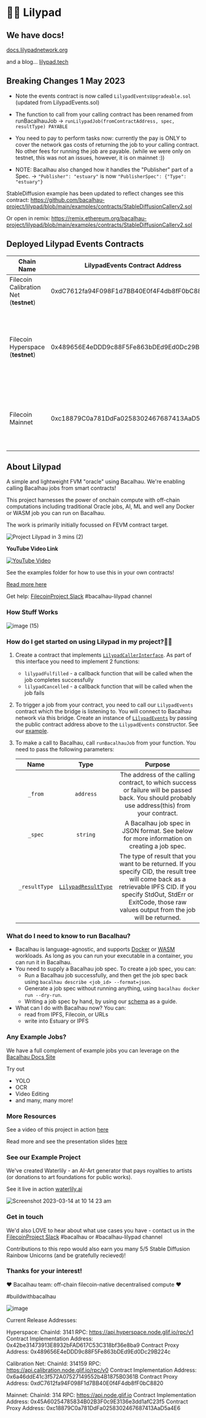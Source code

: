 # 🌺🐸 Lilypad


## We have docs! ##

[docs.lilypadnetwork.org](https://docs.lilypadnetwork.org/)

and a blog... [lilypad.tech](www.lilypad.tech)


## Breaking Changes 1 May 2023 ##

- Note the events contract is now called ```LilypadEventsUpgradeable.sol``` (updated from LilypadEvents.sol)

- The function to call from your calling contract has been renamed from runBacalhauJob -> ```runLilypadJob(fromContractAddress, spec, resultType) PAYABLE```

- You need to pay to perform tasks now: currently the pay is ONLY to cover the network gas costs of returning the job to your calling contract. No other fees for running the job are payable. (while we were only on testnet, this was not an issues, however, it is on mainnet :))

- NOTE: Bacalhau also changed how it handles the "Publisher" part of a Spec. -> ```"Publisher": "estuary"``` is now ```"PublisherSpec": {"Type": "estuary"}```

StableDiffusion example has been updated to reflect changes see this contract: https://github.com/bacalhau-project/lilypad/blob/main/examples/contracts/StableDiffusionCallerv2.sol

Or open in remix: https://remix.ethereum.org/bacalhau-project/lilypad/blob/main/examples/contracts/StableDiffusionCallerv2.sol

## Deployed Lilypad Events Contracts ##

| Chain Name | LilypadEvents Contract Address | RPC | ChainID | BlockExplorer | Faucet |
| --- | --- | --- | --- | --- | --- |
| Filecoin Calibration Net (**testnet**) | 0xdC7612fa94F098F1d7BB40E0f4F4db8fF0bC8820 | [https://api.calibration.node.glif.io/rpc/v0](https://api.calibration.node.glif.io/rpc/v0) | 314159 | [https://calibration.filscan.io/](https://calibration.filscan.io/), | [https://faucet.calibration.fildev.network/](https://faucet.calibration.fildev.network/) |
| Filecoin Hyperspace (**testnet**) | 0x489656E4eDDD9c88F5Fe863bDEd9Ed0Dc29B224c | [https://api.hyperspace.node.glif.io/rpc/v1](https://api.hyperspace.node.glif.io/rpc/v1), [https://hyperspace.filfox.info/rpc/v1](https://hyperspace.filfox.info/rpc/v1), [https://filecoin-hyperspace.chainstacklabs.com/rpc/v1](https://filecoin-hyperspace.chainstacklabs.com/rpc/v1), [https://rpc.ankr.com/filecoin\_testnet](https://rpc.ankr.com/filecoin_testnet) | 3141 | [https://fvm.starboard.ventures/hyperspace/explorer/tx/](https://fvm.starboard.ventures/hyperspace/explorer/tx/), [https://explorer.glif.io/](https://explorer.glif.io/), | [https://hyperspace.yoga/#faucet](https://hyperspace.yoga/#faucet) |
| Filecoin Mainnet | 0xc18879C0a781DdFa0258302467687413AaD5a4E6 | [https://api.node.glif.io/rpc/v1](https://api.node.glif.io/rpc/v1), [https://filecoin-mainnet.chainstacklabs.com/rpc/v1](https://filecoin-mainnet.chainstacklabs.com/rpc/v1), [https://rpc.ankr.com/filecoin](https://rpc.ankr.com/filecoin) | 314 | [https://fvm.starboard.ventures/](https://fvm.starboard.ventures/), [https://explorer.glif.io/](https://explorer.glif.io/), [https://beryx.zondax.ch/](https://beryx.zondax.ch/), [https://filfox.io/](https://filfox.io/) |  |

## About Lilypad ##

A simple and lightweight FVM "oracle" using Bacalhau. We're enabling calling Bacalhau jobs from smart contracts!

This project harnesses the power of onchain compute with off-chain computations including traditional Oracle jobs, AI, ML and well any Docker or WASM job you can run on Bacalhau.

The work is primarily initially focussed on FEVM contract target.

![Project Lilypad in 3 mins (2)](https://user-images.githubusercontent.com/12529822/223378567-91e08ae4-9859-441d-bbfe-d1b7516c6543.png)

**YouTube Video Link**

[![YouTube Video](http://img.youtube.com/vi/9lF7omNEK-c/0.jpg)](https://www.youtube.com/watch?v=9lF7omNEK-c 'Project Lilypad')


See the examples folder for how to use this in your own contracts!

[Read more here](https://bit.ly/project-lilypad)

Get help: [FilecoinProject Slack](https://filecoinproject.slack.com/) #bacalhau-lilypad channel

### How Stuff Works

![image (15)](https://user-images.githubusercontent.com/12529822/224299570-366bde1c-1f48-4af9-9d7c-0d4f8a0fc1fc.png)

### How do I get started on using Lilypad in my project?🧑‍💻

1.  Create a contract that implements [`LilypadCallerInterface`](./hardhat/contracts/LilypadCallerInterface.sol). As part of this interface you need to implement 2 functions:

    - `lilypadFulfilled` - a callback function that will be called when the job completes successfully
    - `lilypadCancelled` - a callback function that will be called when the job fails

2.  To trigger a job from your contract, you need to call our `LilypadEvents` contract which the bridge is listening to. You will connect to Bacalhau network via this bridge. Create an instance of [`LilypadEvents`](./hardhat/contracts/LilypadEvents.sol) by passing the public contract address above to the `LilypadEvents` constructor. See our [example](./examples/contracts/StableDiffusionCaller.sol#L29).
3.  To make a call to Bacalhau, call `runBacalhauJob` from your function. You need to pass the following parameters:

    |     Name      |                                    Type                                     |                                                                                                             Purpose                                                                                                              |
    | :-----------: | :-------------------------------------------------------------------------: | :------------------------------------------------------------------------------------------------------------------------------------------------------------------------------------------------------------------------------: |
    |    `_from`    |                                  `address`                                  |                                         The address of the calling contract, to which success or failure will be passed back. You should probably use address(this) from your contract.                                          |
    |    `_spec`    |                                  `string`                                   |                                                                    A Bacalhau job spec in JSON format. See below for more information on creating a job spec.                                                                    |
    | `_resultType` | [`LilypadResultType`](./hardhat/contracts/LilypadCallerInterface.sol#L4-L9) | The type of result that you want to be returned. If you specify CID, the result tree will come back as a retrievable IPFS CID. If you specify StdOut, StdErr or ExitCode, those raw values output from the job will be returned. |

### What do I need to know to run Bacalhau?

- Bacalhau is language-agnostic, and supports [Docker](https://docs.bacalhau.org/getting-started/docker-workload-onboarding) or [WASM](https://docs.bacalhau.org/getting-started/wasm-workload-onboarding) workloads. As long as you can run your executable in a container, you can run it in Bacalhau.
- You need to supply a Bacalhau job spec. To create a job spec, you can:
  - Run a Bacalhau job successfully, and then get the job spec back using `bacalhau describe <job_id> --format=json`.
  - Generate a job spec without running anything, using `bacalhau docker run --dry-run`.
  - Writing a job spec by hand, by using our [schema](https://schema.bacalhau.org) as a guide.
- What can I do with Bacalhau now? You can:
  - read from IPFS, Filecoin, or URLs
  - write into Estuary or IPFS

### Any Example Jobs?

We have a full complement of example jobs you can leverage on the [Bacalhau Docs Site](https://docs.bacalhau.org/)

Try out

- YOLO
- OCR
- Video Editing
- and many, many more!

### More Resources

See a video of this project in action [here](https://youtu.be/B0l0gFYxADY)

Read more and see the presentation slides [here](https://bit.ly/project-lilypad)

### See our Example Project

We've created Waterlily - an AI-Art generator that pays royalties to artists (or donations to art foundations for public works).

See it live in action [waterlily.ai](https://www.waterlily.ai/)

![Screenshot 2023-03-14 at 10 14 23 am](https://user-images.githubusercontent.com/12529822/224852799-594fd941-be82-4b7e-b7cd-2ba306857243.png)

### Get in touch

We'd also LOVE to hear about what use cases you have - contact us in the [FilecoinProject Slack](https://filecoinproject.slack.com/) #bacalhau or #bacalhau-lilypad channel

Contributions to this repo would also earn you many 5/5 Stable Diffusion Rainbow Unicorns (and be gratefully recieved)!

### Thanks for your interest!

❤️ Bacalhau team: off-chain filecoin-native decentralised compute ❤️

#buildwithbacalhau

![image](https://user-images.githubusercontent.com/12529822/220625332-b0e6a08a-b77d-41f7-90a8-248852a353c8.png)


Current Release Addresses:

Hyperspace:
ChainId: 3141
RPC: https://api.hyperspace.node.glif.io/rpc/v1
Contract Implementation Address: 0x42be31473913E8932bFAD617C53C318bf36e8ba9
Contract Proxy Address: 0x489656E4eDDD9c88F5Fe863bDEd9Ed0Dc29B224c 

Calibration Net:
ChainId: 314159
RPC: https://api.calibration.node.glif.io/rpc/v0
Contract Implementation Address: 0x6a46ddE41c3f572A07527149552b4B1875B0361B
Contract Proxy Address: 0xdC7612fa94F098F1d7BB40E0f4F4db8fF0bC8820

Mainnet:
ChainId: 314
RPC: https://api.node.glif.io
Contract Implementation Address: 0x45A60254785834B02B3F0c9E3136e3dd1afC23f5
Contract Proxy Address: 0xc18879C0a781DdFa0258302467687413AaD5a4E6

